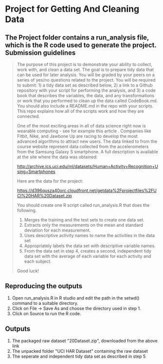Project for Getting And Cleaning Data
=====================================
The Project folder contains a run_analysis file, which is the R code used to generate the project.
Submission guidelines
---------------------
> The purpose of this project is to demonstrate your ability to collect, work with, and clean a data set. The goal is to prepare tidy data that can be used for later analysis. You will be graded by your peers on a series of yes/no questions related to the project. You will be required to submit: 1) a tidy data set as described below, 2) a link to a Github repository with your script for performing the analysis, and 3) a code book that describes the variables, the data, and any transformations or work that you performed to clean up the data called CodeBook.md. You should also include a README.md in the repo with your scripts. This repo explains how all of the scripts work and how they are connected.  
>
> One of the most exciting areas in all of data science right now is wearable computing - see for example this article . Companies like Fitbit, Nike, and Jawbone Up are racing to develop the most advanced algorithms to attract new users. The data linked to from the course website represent data collected from the accelerometers from the Samsung Galaxy S smartphone. A full description is available at the site where the data was obtained: 
>
> http://archive.ics.uci.edu/ml/datasets/Human+Activity+Recognition+Using+Smartphones 
>
> Here are the data for the project: 
>
> https://d396qusza40orc.cloudfront.net/getdata%2Fprojectfiles%2FUCI%20HAR%20Dataset.zip 
>
> You should create one R script called run_analysis.R that does the following. 
>   1. Merges the training and the test sets to create one data set.
>   2. Extracts only the measurements on the mean and standard deviation for each measurement. 
>   3. Uses descriptive activity names to name the activities in the data set
>   4. Appropriately labels the data set with descriptive variable names. 
>   5. From the data set in step 4, creates a second, independent tidy data set with the average of each variable for each activity and each subject.
>
> Good luck!

Reproducing the outputs
-----------------------
  1. Open run_analysis.R in R studio and edit the path in the setwd() command to a suitable directory.
  2. Click on File -> Save As and choose the directory used in step 1.
  3. Click on Source to run the R code.
  
Outputs
-------
  1. The packaged raw dataset "20Dataset.zip", downloaded from the above link
  2. The unpacked folder "UCI HAR Dataset" containing the raw dataset
  3. The seperate and independent tidy data set as described in step 5
